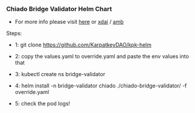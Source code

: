 ### Chiado Bridge Validator Helm Chart

- For more info please visit [here](https://github.com/gnosischain/chiado-ansible-bridges/tree/feature/deployment) or [xdai](https://gist.github.com/LaimeJesus/4deb38f19e714f90e80527d1971ce1d9) / [amb](https://gist.github.com/LaimeJesus/e6d4afd4fe2a70bb3be07182c67ad826)



Steps:

- 1: git clone https://github.com/KarpatkeyDAO/kpk-helm

- 2: copy the values.yaml to override.yaml and paste the env values into that

- 3: kubectl create ns bridge-validator

- 4: helm install -n bridge-validator chiado ./chiado-bridge-validator/ -f override.yaml

- 5: check the pod logs!
